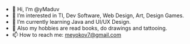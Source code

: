 - 👋 Hi, I’m @yMaduv
- 👀 I’m interested in TI, Dev Software, Web Design, Art, Design Games.
- 🌱 I’m currently learning Java and UI/UX Design.
- 💞️ Also my hobbies are read books, do drawings and tattooing.
- 📫 How to reach me: meyokov7@gmail.com

<!---
yMaduv/yMaduv is a ✨ special ✨ repository because its `README.md` (this file) appears on your GitHub profile.
You can click the Preview link to take a look at your changes.
--->
